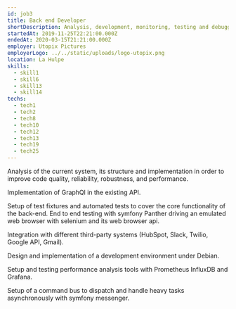 ```yaml
---
id: job3
title: Back end Developer
shortDescription: Analysis, development, monitoring, testing and debugging of an API built with Symfony and API Platform
startedAt: 2019-11-25T22:21:00.000Z
endedAt: 2020-03-15T21:21:00.000Z
employer: Utopix Pictures
employerLogo: ../../static/uploads/logo-utopix.png
location: La Hulpe
skills:
  - skill1
  - skill6
  - skill13
  - skill14
techs:
  - tech1
  - tech2
  - tech8
  - tech10
  - tech12
  - tech13
  - tech19
  - tech25
---
```

Analysis of the current system, its structure and implementation in order to improve code quality, reliability, robustness, and performance.

Implementation of GraphQl in the existing API.

Setup of test fixtures and automated tests to cover the core functionality of the back-end. End to end testing with symfony Panther driving an emulated web browser with selenium and its web browser api.  

Integration with different third-party systems (HubSpot, Slack, Twilio, Google API, Gmail).

Design and implementation of a development environment under Debian.

Setup and testing performance analysis tools with Prometheus InfluxDB and Grafana.

Setup of a command bus to dispatch and handle heavy tasks asynchronously with symfony messenger.